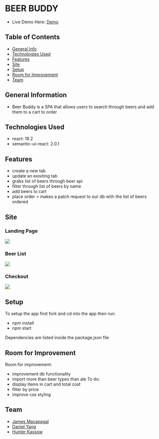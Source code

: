 # BEER BUDDY
- Live Demo Here: [Demo](https://chimerical-begonia-834f94.netlify.app/)
## Table of Contents
* [General Info](#general-information)
* [Technologies Used](#technologies-used)
* [Features](#features)
* [Site](#site)
* [Setup](#setup)
* [Room for Improvement](#room-for-improvement)
* [Team](#team)



## General Information
- Beer Buddy is a SPA that allows users to search through beers and add them to a cart to order

## Technologies Used
- react: 18.2
- semantic-ui-react: 2.0.1


## Features
- create a new tab
- update an exisiting tab
- grabs list of beers through beer api
- filter through list of beers by name
- add beers to cart 
- place order > makes a patch request to our db with the list of beers ordered 


## Site
### Landing Page
![](https://user-images.githubusercontent.com/101954624/175187681-c499d660-ec33-43b9-8cbf-211c300fbbd7.jpg)

### Beer List
![](https://user-images.githubusercontent.com/101954624/175186333-2f284bab-4d01-4d6e-ae1d-f00b3d13a113.jpg)

### Checkout
![](https://user-images.githubusercontent.com/101954624/175187935-1db1b42d-ae09-4646-9b47-29da400281ff.jpg)

## Setup

To setup the app first fork and cd into the app then run:
- npm install
- npm start

Dependencies are listed inside the package.json file
## Room for Improvement

Room for improvement:
- improvement db functionality
- import more than beer types than ale
To do:
- display items in cart and total cost
- filter by price
- improve css styling 



## Team
- [James Macapagal](https://github.com/jmacapagal90)
- [Daniel Yang](https://github.com/SudoCodemon)
- [Hunter Kassow](https://github.com/hkassow)
